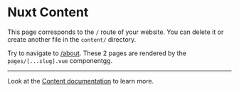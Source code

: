 # Nuxt Content

This page corresponds to the `/` route of your website. You can delete it or create another file in the `content/` directory.

Try to navigate to [/about](/about). These 2 pages are rendered by the `pages/[...slug].vue` componentgg.

---

Look at the [Content documentation](https://content.nuxtjs.org/) to learn more.
